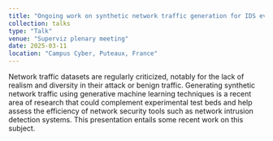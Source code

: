 ```yaml
---
title: "Ongoing work on synthetic network traffic generation for IDS evaluation"
collection: talks
type: "Talk"
venue: "Superviz plenary meeting"
date: 2025-03-11
location: "Campus Cyber, Puteaux, France"
---
```


Network traffic datasets are regularly criticized, notably for the lack of realism and diversity in their attack or benign traffic. Generating synthetic network traffic using generative machine learning techniques is a recent area of research that could complement experimental test beds and help assess the efficiency of network security tools such as network intrusion detection systems. This presentation entails some recent work on this subject.
